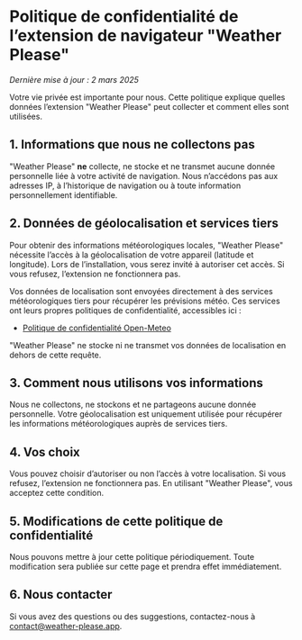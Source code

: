 # Politique de confidentialité de l’extension de navigateur "Weather Please"

_Dernière mise à jour : 2 mars 2025_

Votre vie privée est importante pour nous. Cette politique explique quelles données l’extension "Weather Please" peut collecter et comment elles sont utilisées.

## 1. Informations que nous ne collectons pas

"Weather Please" **ne** collecte, ne stocke et ne transmet aucune donnée personnelle liée à votre activité de navigation. Nous n’accédons pas aux adresses IP, à l’historique de navigation ou à toute information personnellement identifiable.

## 2. Données de géolocalisation et services tiers

Pour obtenir des informations météorologiques locales, "Weather Please" nécessite l’accès à la géolocalisation de votre appareil (latitude et longitude). Lors de l’installation, vous serez invité à autoriser cet accès. Si vous refusez, l’extension ne fonctionnera pas.

Vos données de localisation sont envoyées directement à des services météorologiques tiers pour récupérer les prévisions météo. Ces services ont leurs propres politiques de confidentialité, accessibles ici :

- [Politique de confidentialité Open-Meteo](https://open-meteo.com/en/terms)

"Weather Please" ne stocke ni ne transmet vos données de localisation en dehors de cette requête.

## 3. Comment nous utilisons vos informations

Nous ne collectons, ne stockons et ne partageons aucune donnée personnelle. Votre géolocalisation est uniquement utilisée pour récupérer les informations météorologiques auprès de services tiers.

## 4. Vos choix

Vous pouvez choisir d’autoriser ou non l’accès à votre localisation. Si vous refusez, l’extension ne fonctionnera pas. En utilisant "Weather Please", vous acceptez cette condition.

## 5. Modifications de cette politique de confidentialité

Nous pouvons mettre à jour cette politique périodiquement. Toute modification sera publiée sur cette page et prendra effet immédiatement.

## 6. Nous contacter

Si vous avez des questions ou des suggestions, contactez-nous à [contact@weather-please.app](mailto:contact@weather-please.app).
